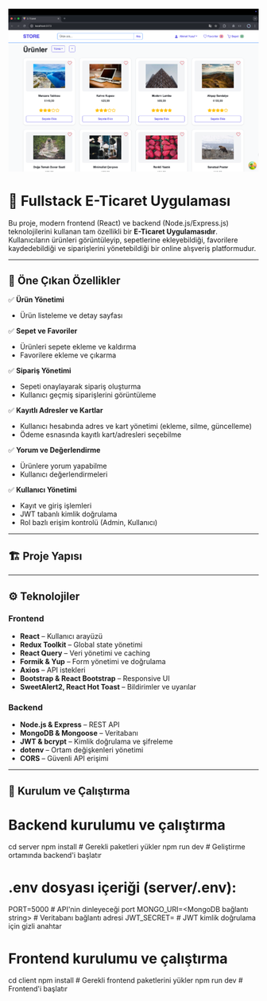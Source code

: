 ![Açıklama](e-commerce/client/public/images/forReadMe.png)
# 🛒 Fullstack E-Ticaret Uygulaması

Bu proje, modern frontend (React) ve backend (Node.js/Express.js) teknolojilerini kullanan tam özellikli bir **E-Ticaret Uygulamasıdır**. Kullanıcıların ürünleri görüntüleyip, sepetlerine ekleyebildiği, favorilere kaydedebildiği ve siparişlerini yönetebildiği bir online alışveriş platformudur.

---

## 🌟 Öne Çıkan Özellikler

✅ **Ürün Yönetimi**  
- Ürün listeleme ve detay sayfası  

✅ **Sepet ve Favoriler**  
- Ürünleri sepete ekleme ve kaldırma  
- Favorilere ekleme ve çıkarma  

✅ **Sipariş Yönetimi**  
- Sepeti onaylayarak sipariş oluşturma  
- Kullanıcı geçmiş siparişlerini görüntüleme  

✅ **Kayıtlı Adresler ve Kartlar**  
- Kullanıcı hesabında adres ve kart yönetimi (ekleme, silme, güncelleme)  
- Ödeme esnasında kayıtlı kart/adresleri seçebilme  

✅ **Yorum ve Değerlendirme**  
- Ürünlere yorum yapabilme  
- Kullanıcı değerlendirmeleri  

✅ **Kullanıcı Yönetimi**  
- Kayıt ve giriş işlemleri  
- JWT tabanlı kimlik doğrulama  
- Rol bazlı erişim kontrolü (Admin, Kullanıcı)

---

## 🏗️ Proje Yapısı
---

## ⚙️ Teknolojiler

### Frontend
- **React** – Kullanıcı arayüzü
- **Redux Toolkit** – Global state yönetimi
- **React Query** – Veri yönetimi ve caching
- **Formik & Yup** – Form yönetimi ve doğrulama
- **Axios** – API istekleri
- **Bootstrap & React Bootstrap** – Responsive UI
- **SweetAlert2, React Hot Toast** – Bildirimler ve uyarılar

### Backend
- **Node.js & Express** – REST API
- **MongoDB & Mongoose** – Veritabanı
- **JWT & bcrypt** – Kimlik doğrulama ve şifreleme
- **dotenv** – Ortam değişkenleri yönetimi
- **CORS** – Güvenli API erişimi

---

## 🚀 Kurulum ve Çalıştırma

# Backend kurulumu ve çalıştırma
cd server
npm install             # Gerekli paketleri yükler
npm run dev             # Geliştirme ortamında backend'i başlatır

# .env dosyası içeriği (server/.env):
PORT=5000               # API'nin dinleyeceği port
MONGO_URI=<MongoDB bağlantı string>  # Veritabanı bağlantı adresi
JWT_SECRET=<gizli anahtar>           # JWT kimlik doğrulama için gizli anahtar

# Frontend kurulumu ve çalıştırma
cd client
npm install             # Gerekli frontend paketlerini yükler
npm run dev             # Frontend'i başlatır
